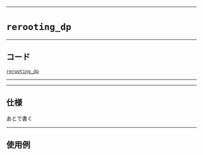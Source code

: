 _____

# `rerooting_dp`

_____

## コード

[`rerooting_dp`](https://github.com/titanium-22/Library_py/blob/main/Graph/rerooting_dp.py)
<!-- code=https://github.com/titanium-22/Library_py/blob/main/Graph\rerooting_dp.py -->

_____


_____

## 仕様

あとで書く

_____

## 使用例

```python
```

